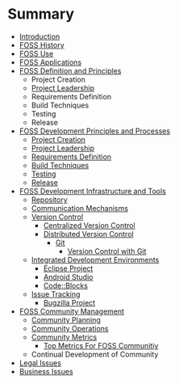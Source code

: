 # Summary

* [Introduction](README.md)
* [FOSS History](foss-history.md)
* [FOSS Use](foss-use.md)
* [FOSS Applications](foss-applications.md)
* [FOSS Definition and Principles](foss-definition-and-principles.md)
  * Project Creation
  * [Project Leadership](foss-definition-and-principles/project-leadership.md)
  * Requirements Definition
  * Build Techniques
  * Testing
  * Release
* [FOSS Development Principles and Processes](foss-development-principles-and-processes.md)
  * [Project Creation](foss-development-principles-and-processes/project-creation.md)
  * [Project Leadership](foss-development-principles-and-processes/project-leadership.md)
  * [Requirements Definition](foss-development-principles-and-processes/requirements-definition.md)
  * [Build Techniques](foss-development-principles-and-processes/build-techniques.md)
  * [Testing](foss-development-principles-and-processes/testing.md)
  * [Release](foss-development-principles-and-processes/release.md)
* [FOSS Development Infrastructure and Tools](foss-development-infrastructure-and-tools.md)
  * [Repository](repository.md)
  * [Communication Mechanisms](communication-mechanisms.md)
  * [Version Control](version-control.md)
    * [Centralized Version Control](version-control/centralized-version-control.md)
    * [Distributed Version Control](version-control/distributed-version-control.md)
      * [Git](version-control/distributed-version-control/git.md)
        * [Version Control with Git](version-control/distributed-version-control/git/comments-of-git.md)
  * [Integrated Development Environments](integrated-development-environments.md)
    * [Eclipse Project](integrated-development-environments/eclipse-project.md)
    * [Android Studio](integrated-development-environments/android-studio.md)
    * [Code::Blocks](integrated-development-environments/codeblocks.md)
  * [Issue Tracking](issue-tracking.md)
    * [Bugzilla Project](issue-tracking/bugzilla-project.md)
* [FOSS Community Management](foss-community-management.md)
  * [Community Planning](foss-community-management/community-planning.md)
  * [Community Operations](foss-community-management/community-operations.md)
  * [Community Metrics](foss-community-management/community-metrics.md)
    * [Top Metrics For FOSS Communitiy](foss-community-management/community-metrics/top-metrics-for-foss-communitiy.md)
  * Continual Development of Community
* [Legal Issues](legal-issues.md)
* [Business Issues](business-issues.md)

